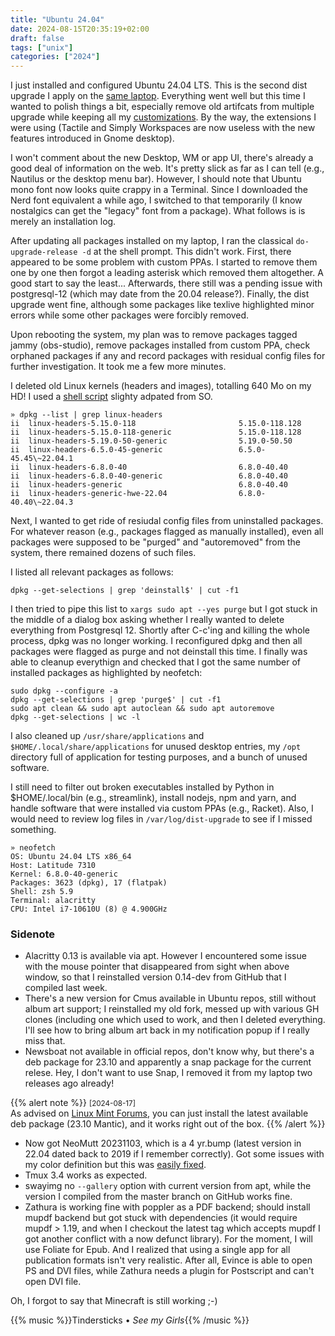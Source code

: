 ```yaml
---
title: "Ubuntu 24.04"
date: 2024-08-15T20:35:19+02:00
draft: false
tags: ["unix"]
categories: ["2024"]
---
```


I just installed and configured Ubuntu 24.04 LTS. This is the second dist upgrade I apply on the [same laptop](/post/welcome-ubuntu/). Everything went well but this time I wanted to polish things a bit, especially remove old artifcats from multiple upgrade while keeping all my [customizations](/post/how-to-do-without-wm/). By the way, the extensions I were using (Tactile and Simply Workspaces are now useless with the new features introduced in Gnome desktop).

I won't comment about the new Desktop, WM or app UI, there's already a good deal of information on the web. It's pretty slick as far as I can tell (e.g., Nautilus or the desktop menu bar). However, I should note that Ubuntu mono font now looks quite crappy in a Terminal. Since I downloaded the Nerd font equivalent a while ago, I switched to that temporarily (I know nostalgics can get the "legacy" font from a package). What follows is is merely an installation log.

After updating all packages installed on my laptop, I ran the classical `do-upgrade-release -d` at the shell prompt. This didn't work. First, there appeared to be some problem with custom PPAs. I started to remove them one by one then forgot a leading asterisk which removed them altogether. A good start to say the least... Afterwards, there still was a pending issue with postgresql-12 (which may date from the 20.04 release?). Finally, the dist upgrade went fine, although some packages like texlive highlighted minor errors while some other packages were forcibly removed.

Upon rebooting the system, my plan was to remove packages tagged jammy (obs-studio), remove packages installed from custom PPA, check orphaned packages if any and record packages with residual config files for further investigation. It took me a few more minutes.

I deleted old Linux kernels (headers and images), totalling 640 Mo on my HD! I used a [shell script](https://askubuntu.com/a/1315976) slighty adpated from SO.

```shell
» dpkg --list | grep linux-headers
ii  linux-headers-5.15.0-118                       5.15.0-118.128
ii  linux-headers-5.15.0-118-generic               5.15.0-118.128
ii  linux-headers-5.19.0-50-generic                5.19.0-50.50
ii  linux-headers-6.5.0-45-generic                 6.5.0-45.45\~22.04.1
ii  linux-headers-6.8.0-40                         6.8.0-40.40
ii  linux-headers-6.8.0-40-generic                 6.8.0-40.40
ii  linux-headers-generic                          6.8.0-40.40
ii  linux-headers-generic-hwe-22.04                6.8.0-40.40\~22.04.3
```

Next, I wanted to get ride of resiudal config files from uninstalled packages. For whatever reason (e.g., packages flagged as manually installed), even all packages were supposed to be "purged" and "autoremoved" from the system, there remained dozens of such files.

I listed all relevant packages as follows:

```shell
dpkg --get-selections | grep 'deinstall$' | cut -f1
```

I then tried to pipe this list to `xargs sudo apt --yes purge` but I got stuck in the middle of a dialog box asking whether I really wanted to delete everything from Postgresql 12. Shortly after C-c'ing and killing the whole process, dpkg was no longer working. I reconfigured dpkg and then all packages were flagged as purge and not deinstall this time. I finally was able to cleanup everythign and checked that I got the same number of installed packages as highlighted by neofetch:

```shell
sudo dpkg --configure -a
dpkg --get-selections | grep 'purge$' | cut -f1
sudo apt clean && sudo apt autoclean && sudo apt autoremove
dpkg --get-selections | wc -l
```

I also cleaned up `/usr/share/applications` and `$HOME/.local/share/applications` for unused desktop entries, my `/opt` directory full of application for testing purposes, and a bunch of unused software.

I still need to filter out broken executables installed by Python in $HOME/.local/bin (e.g., streamlink), install nodejs, npm and yarn, and handle software that were installed via custom PPAs (e.g., Racket). Also, I would need to review log files in `/var/log/dist-upgrade` to see if I missed something.

```shell
» neofetch
OS: Ubuntu 24.04 LTS x86_64
Host: Latitude 7310
Kernel: 6.8.0-40-generic
Packages: 3623 (dpkg), 17 (flatpak)
Shell: zsh 5.9
Terminal: alacritty
CPU: Intel i7-10610U (8) @ 4.900GHz
```

### Sidenote

- Alacritty 0.13 is available via apt. However I encountered some issue with the mouse pointer that disappeared from sight when above window, so that I reinstalled version 0.14-dev from GitHub that I compiled last week.
- There's a new version for Cmus available in Ubuntu repos, still without album art support; I reinstalled my old fork, messed up with various GH clones (including one which used to work, and then I deleted everything. I'll see how to bring album art back in my notification popup if I really miss that.
- Newsboat not available in official repos, don't know why, but there's a deb package for 23.10 and apparently a snap package for the current relese. Hey, I don't want to use Snap, I removed it from my laptop two releases ago already!

{{% alert note %}}
<small>[2024-08-17]</small><br>
As advised on [Linux Mint Forums](https://forums.linuxmint.com/viewtopic.php?t=426783), you can just install the latest available deb package (23.10 Mantic), and it works right out of the box.
{{% /alert %}}

- Now got NeoMutt 20231103, which is a 4 yr.bump (latest version in 22.04 dated back to 2019 if I remember correctly). Got some issues with my color definition but this was [easily fixed](https://github.com/neomutt/neomutt/issues/4095).
- Tmux 3.4 works as expected.
- swayimg no `--gallery` option with current version from apt, while the version I compiled from the master branch on GitHub works fine.
- Zathura is working fine with poppler as a PDF backend; should install mupdf backend but got stuck with dependencies (it would require mupdf > 1.19, and when I checkout the latest tag which accepts mupdf I got another conflict with a now defunct library). For the moment, I will use Foliate for Epub. And I realized that using a single app for all publication formats isn't very realistic. After all, Evince is able to open PS and DVI files, while Zathura needs a plugin for Postscript and can't open DVI file.


Oh, I forgot to say that Minecraft is still working ;-)

{{% music %}}Tindersticks • _See my Girls_{{% /music %}}
